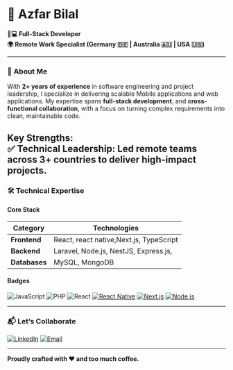 
# 🚀  Azfar Bilal  
**👨💻 Full-Stack Developer**  
**🌍 Remote Work Specialist (Germany 🇩🇪 | Australia 🇦🇺 | USA 🇺🇸)**  

---

### 📌 **About Me**  
With **2+ years of experience** in software engineering and project leadership, I specialize in delivering scalable Mobile applications and web applications. My expertise spans **full-stack development**, and **cross-functional collaboration**, with a focus on turning complex requirements into clean, maintainable code.  

**Key Strengths:**  
✅ **Technical Leadership**: Led remote teams across 3+ countries to deliver high-impact projects.   
---

### 🛠️ **Technical Expertise**  

#### **Core Stack**  
| **Category**       | **Technologies**                                                                 |
|---------------------|---------------------------------------------------------------------------------|
| **Frontend**        | React, react native,Next.js, TypeScript                                         |
| **Backend**         | Laravel, Node.js, NestJS, Express.js,                                           |
| **Databases**       | MySQL, MongoDB                                                                  |

#### **Badges**  
![JavaScript](https://img.shields.io/badge/javascript-%23323330.svg?style=for-the-badge&logo=javascript&logoColor=%23F7DF1E)
![PHP](https://img.shields.io/badge/php-%23777BB4.svg?style=for-the-badge&logo=php&logoColor=white)
![React](https://img.shields.io/badge/react-%2320232a.svg?style=for-the-badge&logo=react&logoColor=%2361DAFB)
[![React Native](https://img.shields.io/badge/React_Native-20232A?style=for-the-badge&logo=react&logoColor=61DAFB)](https://reactnative.dev/)
[![Next.js](https://img.shields.io/badge/Next.js-000000?style=for-the-badge&logo=nextdotjs&logoColor=white)](https://nextjs.org/)
[![Node.js](https://img.shields.io/badge/Node.js-339933?style=for-the-badge&logo=nodedotjs&logoColor=white)](https://nodejs.org/)


---

### 📬 **Let’s Collaborate**  
[![LinkedIn](https://img.shields.io/badge/LinkedIn-Connect-%230077B5?style=for-the-badge&logo=linkedin)](https://linkedin.com/in/azfar-bilal)
[![Email](https://img.shields.io/badge/Email-Contact-%23D14836?style=for-the-badge&logo=gmail)](mailto:azfar.bilal777@gmail.com)

---

**Proudly crafted with ❤️ and too much coffee.**  
